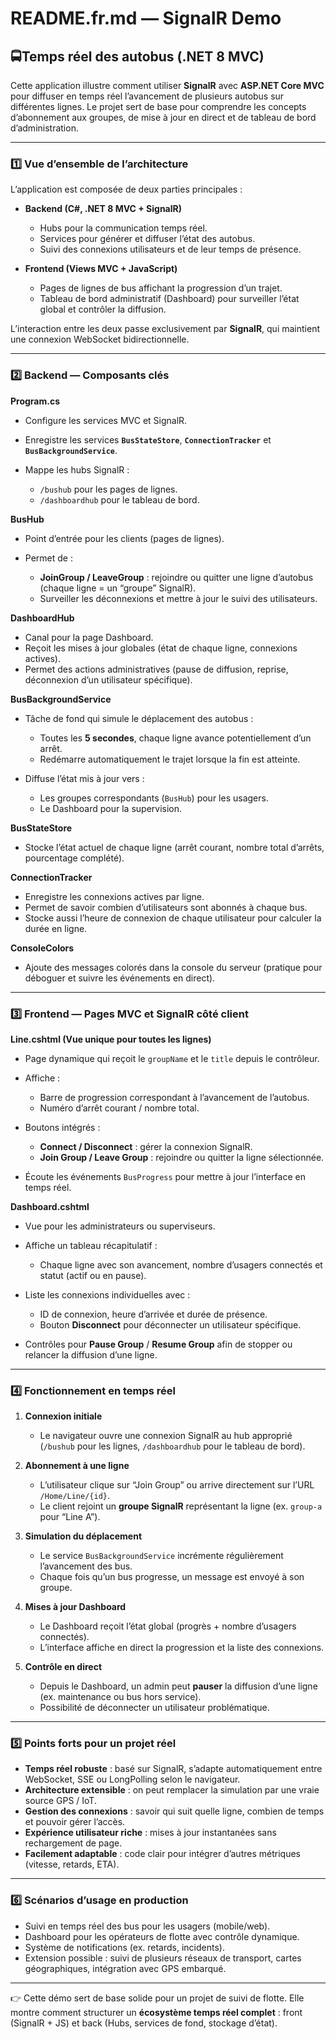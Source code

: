 # README.fr.md — SignalR Demo

## 🚍Temps réel des autobus (.NET 8 MVC)

Cette application illustre comment utiliser **SignalR** avec **ASP.NET Core MVC** pour diffuser en temps réel l’avancement de plusieurs autobus sur différentes lignes. Le projet sert de base pour comprendre les concepts d’abonnement aux groupes, de mise à jour en direct et de tableau de bord d’administration.

---

### 1️⃣ Vue d’ensemble de l’architecture

L’application est composée de deux parties principales :

* **Backend (C#, .NET 8 MVC + SignalR)**

  * Hubs pour la communication temps réel.
  * Services pour générer et diffuser l’état des autobus.
  * Suivi des connexions utilisateurs et de leur temps de présence.

* **Frontend (Views MVC + JavaScript)**

  * Pages de lignes de bus affichant la progression d’un trajet.
  * Tableau de bord administratif (Dashboard) pour surveiller l’état global et contrôler la diffusion.

L’interaction entre les deux passe exclusivement par **SignalR**, qui maintient une connexion WebSocket bidirectionnelle.

---

### 2️⃣ Backend — Composants clés

**Program.cs**

* Configure les services MVC et SignalR.
* Enregistre les services **`BusStateStore`**, **`ConnectionTracker`** et **`BusBackgroundService`**.
* Mappe les hubs SignalR :

  * `/bushub` pour les pages de lignes.
  * `/dashboardhub` pour le tableau de bord.

**BusHub**

* Point d’entrée pour les clients (pages de lignes).
* Permet de :

  * **JoinGroup / LeaveGroup** : rejoindre ou quitter une ligne d’autobus (chaque ligne = un “groupe” SignalR).
  * Surveiller les déconnexions et mettre à jour le suivi des utilisateurs.

**DashboardHub**

* Canal pour la page Dashboard.
* Reçoit les mises à jour globales (état de chaque ligne, connexions actives).
* Permet des actions administratives (pause de diffusion, reprise, déconnexion d’un utilisateur spécifique).

**BusBackgroundService**

* Tâche de fond qui simule le déplacement des autobus :

  * Toutes les **5 secondes**, chaque ligne avance potentiellement d’un arrêt.
  * Redémarre automatiquement le trajet lorsque la fin est atteinte.
* Diffuse l’état mis à jour vers :

  * Les groupes correspondants (`BusHub`) pour les usagers.
  * Le Dashboard pour la supervision.

**BusStateStore**

* Stocke l’état actuel de chaque ligne (arrêt courant, nombre total d’arrêts, pourcentage complété).

**ConnectionTracker**

* Enregistre les connexions actives par ligne.
* Permet de savoir combien d’utilisateurs sont abonnés à chaque bus.
* Stocke aussi l’heure de connexion de chaque utilisateur pour calculer la durée en ligne.

**ConsoleColors**

* Ajoute des messages colorés dans la console du serveur (pratique pour déboguer et suivre les événements en direct).

---

### 3️⃣ Frontend — Pages MVC et SignalR côté client

**Line.cshtml (Vue unique pour toutes les lignes)**

* Page dynamique qui reçoit le `groupName` et le `title` depuis le contrôleur.
* Affiche :

  * Barre de progression correspondant à l’avancement de l’autobus.
  * Numéro d’arrêt courant / nombre total.
* Boutons intégrés :

  * **Connect / Disconnect** : gérer la connexion SignalR.
  * **Join Group / Leave Group** : rejoindre ou quitter la ligne sélectionnée.
* Écoute les événements `BusProgress` pour mettre à jour l’interface en temps réel.

**Dashboard.cshtml**

* Vue pour les administrateurs ou superviseurs.
* Affiche un tableau récapitulatif :

  * Chaque ligne avec son avancement, nombre d’usagers connectés et statut (actif ou en pause).
* Liste les connexions individuelles avec :

  * ID de connexion, heure d’arrivée et durée de présence.
  * Bouton **Disconnect** pour déconnecter un utilisateur spécifique.
* Contrôles pour **Pause Group** / **Resume Group** afin de stopper ou relancer la diffusion d’une ligne.

---

### 4️⃣ Fonctionnement en temps réel

1. **Connexion initiale**

   * Le navigateur ouvre une connexion SignalR au hub approprié (`/bushub` pour les lignes, `/dashboardhub` pour le tableau de bord).

2. **Abonnement à une ligne**

   * L’utilisateur clique sur “Join Group” ou arrive directement sur l’URL `/Home/Line/{id}`.
   * Le client rejoint un **groupe SignalR** représentant la ligne (ex. `group-a` pour “Line A”).

3. **Simulation du déplacement**

   * Le service `BusBackgroundService` incrémente régulièrement l’avancement des bus.
   * Chaque fois qu’un bus progresse, un message est envoyé à son groupe.

4. **Mises à jour Dashboard**

   * Le Dashboard reçoit l’état global (progrès + nombre d’usagers connectés).
   * L’interface affiche en direct la progression et la liste des connexions.

5. **Contrôle en direct**

   * Depuis le Dashboard, un admin peut **pauser** la diffusion d’une ligne (ex. maintenance ou bus hors service).
   * Possibilité de déconnecter un utilisateur problématique.

---

### 5️⃣ Points forts pour un projet réel

* **Temps réel robuste** : basé sur SignalR, s’adapte automatiquement entre WebSocket, SSE ou LongPolling selon le navigateur.
* **Architecture extensible** : on peut remplacer la simulation par une vraie source GPS / IoT.
* **Gestion des connexions** : savoir qui suit quelle ligne, combien de temps et pouvoir gérer l’accès.
* **Expérience utilisateur riche** : mises à jour instantanées sans rechargement de page.
* **Facilement adaptable** : code clair pour intégrer d’autres métriques (vitesse, retards, ETA).

---

### 6️⃣ Scénarios d’usage en production

* Suivi en temps réel des bus pour les usagers (mobile/web).
* Dashboard pour les opérateurs de flotte avec contrôle dynamique.
* Système de notifications (ex. retards, incidents).
* Extension possible : suivi de plusieurs réseaux de transport, cartes géographiques, intégration avec GPS embarqué.

---

👉 Cette démo sert de base solide pour un projet de suivi de flotte. Elle montre comment structurer un **écosystème temps réel complet** : front (SignalR + JS) et back (Hubs, services de fond, stockage d’état).

